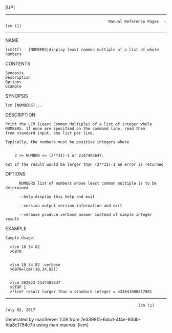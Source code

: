 [UP]

-----------------------------------------------------------------------------------------------------------------------------------
                                                 Manual Reference Pages  - lcm (1)
-----------------------------------------------------------------------------------------------------------------------------------
                                                                 
NAME

    lcm(1f) - [NUMBERS]display least common multiple of a list of whole numbers

CONTENTS

    Synopsis
    Description
    Options
    Example

SYNOPSIS

    lcm [NUMBERS]...

DESCRIPTION

    Print the LCM (Least Common Multiple) of a list of integer whole NUMBERS. If none are specified on the command line, read them
    from standard input, one list per line.

    Typically, the numbers must be positive integers where


        2 <= NUMBER <= (2**31)-1 or 2147483647.

    but if the result would be larger than (2**31)-1 an error is returned

OPTIONS

          NUMBERS list of numbers whose least common multiple is to be determined

          --help display this help and exit

          --version output version information and exit

          --verbose produce verbose answer instead of simple integer result

EXAMPLE

    Sample Usage:

      >lcm 10 34 82
      >6970


      >lcm 10 34 82 -verbose
      >6970=lcm([10,34,82])


      >lcm 202023 2147483647
      >STOP 1
      >*lcm* result larger than a standard integer = 433841088817881



-----------------------------------------------------------------------------------------------------------------------------------

                                                              lcm (1)                                                 July 02, 2017

Generated by manServer 1.08 from 7e3398f5-6dcd-4f4e-93db-fda8c1784c7b using man macros.
                                                               [lcm]
